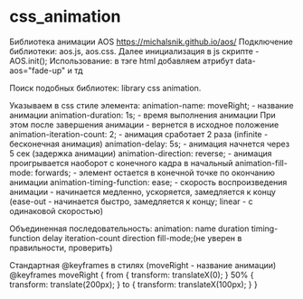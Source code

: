 # css_animation

Библиотека анимации AOS
https://michalsnik.github.io/aos/
Подключение библиотеки: aos.js, aos.css. Далее инициализация в js скрипте - AOS.init(); Использование: в тэге html добавляем атрибут data-aos="fade-up" и тд

Поиск подобных библиотек: library css animation.

Указываем в css стиле элемента:
animation-name: moveRight; - название анимации
animation-duration: 1s; - время выполнения анимации
При этом после завершения анимации - вернется в исходное положение
animation-iteration-count: 2; - анимация сработает 2 раза (infinite - бесконечная анимация)
animation-delay: 5s; - анимация начнется через 5 сек (задержка анимации)
animation-direction: reverse; - анимация проигрывается наоборот с конечного кадра в начальный
animation-fill-mode: forwards; - элемент остается в конечной точке по окончанию анимации
animation-timing-function: ease; - скорость воспроизведения анимации - начинается медленно, ускоряется, замедляется к концу (ease-out - начинается быстро, замедляется к концу; linear - с одинаковой скоростью)

Объединенная последовательность:
animation: name duration timing-function delay iteration-count direction fill-mode;(не уверен в правильности, проверить)

Стандартная @keyframes в стилях (moveRight - название анимации)
@keyframes moveRight {
from {
transform: translateX(0);
}
50% {
transform: translate(200px);
}
to {
transform: translateX(100px);
}
}
